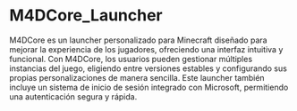 # M4DCore_Launcher
M4DCore es un launcher personalizado para Minecraft diseñado para mejorar la experiencia de los jugadores, ofreciendo una interfaz intuitiva y funcional. Con M4DCore, los usuarios pueden gestionar múltiples instancias del juego, eligiendo entre versiones estables y configurando sus propias personalizaciones de manera sencilla. Este launcher también incluye un sistema de inicio de sesión integrado con Microsoft, permitiendo una autenticación segura y rápida.